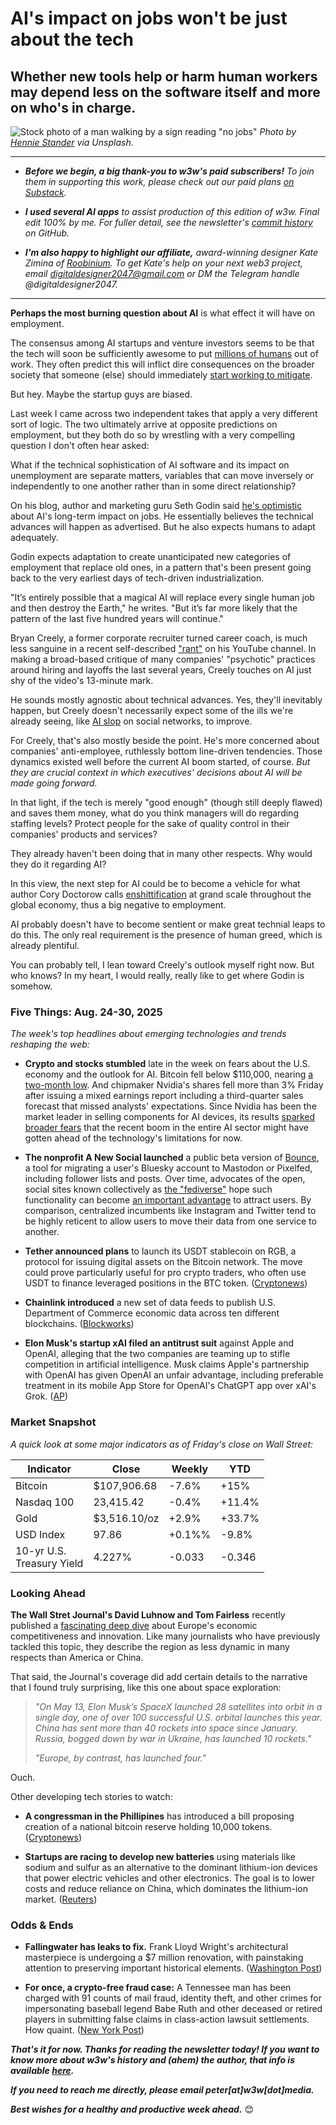 # AI's impact on jobs won't be just about the tech
## Whether new tools help or harm human workers may depend less on the software itself and more on who's in charge.

![Stock photo of a man walking by a sign reading "no jobs"](https://w3w.news/img/hennie-stander-unsplash-3000.jpg)
*Photo by [Hennie Stander](https://unsplash.com/@henniestander) via Unsplash.*

<hr>

- _**Before we begin, a big thank-you to w3w's paid subscribers!** To join them in supporting this work, please check out our paid plans [on Substack](https://w3wnews.substack.com/subscribe)._

- _**I used several AI apps** to assist production of this edition of w3w. Final edit 100% by me. For fuller detail, see the newsletter's [commit history](https://github.com/peteramckay/w3wnewsletter/commits) on GitHub._

- _**I'm also happy to highlight our affiliate,** award-winning designer Kate Zimina of [Roobinium](https://dribbble.com/roobinium). To get Kate's help on your next web3 project, email digitaldesigner2047@gmail.com or DM the Telegram handle @digitaldesigner2047._

<hr>

**Perhaps the most burning question about AI** is what effect it will have on employment.

The consensus among AI startups and venture investors seems to be that the tech will soon be sufficiently awesome to put [millions of humans](https://www.analyticsinsight.net/news/sam-altman-issues-ai-warning-millions-of-jobs-are-at-risk) out of work. They often predict this will inflict dire consequences on the broader society that someone (else) should immediately [start working to mitigate](https://www.axios.com/2025/05/28/ai-jobs-white-collar-unemployment-anthropic).

But hey. Maybe the startup guys are biased.

Last week I came across two independent takes that apply a very different sort of logic. The two ultimately arrive at opposite predictions on employment, but they both do so by wrestling with a very compelling question I don't often hear asked:

What if the technical sophistication of AI software and its impact on unemployment are separate matters, variables that can move inversely or independently to one another rather than in some direct relationship?

On his blog, author and marketing guru Seth Godin said [he's optimistic](https://seths.blog/2025/08/job-churn/) about AI's long-term impact on jobs. He essentially believes the technical advances will happen as advertised. But he also expects humans to adapt adequately.

Godin expects adaptation to create unanticipated new categories of employment that replace old ones, in a pattern that's been present going back to the very earliest days of tech-driven industrialization.

"It’s entirely possible that a magical AI will replace every single human job and then destroy the Earth," he writes. "But it’s far more likely that the pattern of the last five hundred years will continue."

Bryan Creely, a former corporate recruiter turned career coach, is much less sanguine in a recent self-described ["rant"](https://www.youtube.com/watch?v=T1WAq2xoLfE) on his YouTube channel. In making a broad-based critique of many companies' "psychotic" practices around hiring and layoffs the last several years, Creely touches on AI just shy of the video's 13-minute mark.

He sounds mostly agnostic about technical advances. Yes, they'll inevitably happen, but Creely doesn't necessarily expect some of the ills we're already seeing, like [AI slop](https://www.npr.org/2025/08/28/nx-s1-5493485/ai-slop-videos-youtube-tiktok) on social networks, to improve.

For Creely, that's also mostly beside the point. He's more concerned about companies' anti-employee, ruthlessly bottom line-driven tendencies. Those dynamics existed well before the current AI boom started, of course. *But they are crucial context in which executives' decisions about AI will be made going forward.*

In that light, if the tech is merely "good enough" (though still deeply flawed) and saves them money, what do you think managers will do regarding staffing levels? Protect people for the sake of quality control in their companies' products and services?

They already haven't been doing that in many other respects. Why would they do it regarding AI?

In this view, the next step for AI could be to become a vehicle for what author Cory Doctorow calls [enshittification](https://en.wikipedia.org/wiki/Enshittification#cite_note-BlogCoinage2022-6) at grand scale throughout the global economy, thus a big negative to employment.

AI probably doesn't have to become sentient or make great technial leaps to do this. The only real requirement is the presence of human greed, which is already plentiful.

You can probably tell, I lean toward Creely's outlook myself right now. But who knows? In my heart, I would really, really like to get where Godin is somehow.

### Five Things: Aug. 24-30, 2025

*The week's top headlines about emerging technologies and trends reshaping the web:*

- **Crypto and stocks stumbled** late in the week on fears about the U.S. economy and the outlook for AI. Bitcoin fell below $110,000, nearing [a two-month low](https://cointelegraph.com/news/bitcoin-risks-dollar100k-crash-as-us-china-economic-woes-take-hold). And chipmaker Nvidia's shares fell more than 3% Friday after issuing a mixed earnings report including a third-quarter sales forecast that missed analysts' expectations. Since Nvidia has been the market leader in selling components for AI devices, its results [sparked broader fears](https://www.axios.com/2025/08/27/nvidia-earnings-revenue-jensen-huang) that the recent boom in the entire AI sector might have gotten ahead of the technology's limitations for now.

- **The nonprofit A New Social launched** a public beta version of [Bounce](https://bounce.anew.social/?ref=w3wnews.substack.com), a tool for migrating a user's Bluesky account to Mastodon or Pixelfed, including follower lists and posts. Over time, advocates of the open, social sites known collectively as [the "fediverse"](https://en.wikipedia.org/wiki/Fediverse) hope such functionality can become [an important advantage](https://techcrunch.com/2025/08/25/bounce-launches-a-service-for-moving-accounts-between-bluesky-and-mastodon/) to attract users. By comparison, centralized incumbents like Instagram and Twitter tend to be highly reticent to allow users to move their data from one service to another.

- **Tether announced plans** to launch its USDT stablecoin on RGB, a protocol for issuing digital assets on the Bitcoin network. The move could prove particularly useful for pro crypto traders, who often use USDT to finance leveraged positions in the BTC token. ([Cryptonews](https://cryptonews.com/news/tether-stablecoin-usdt-coming-to-bitcoin-blockchain/))

- **Chainlink introduced** a new set of data feeds to publish U.S. Department of Commerce economic data across ten different blockchains. ([Blockworks](https://blockworks.co/news/chainlink-labs-commerce))

- **Elon Musk's startup xAI filed an antitrust suit** against Apple and OpenAI, alleging that the two companies are teaming up to stifle competition in artificial intelligence. Musk claims Apple's partnership with OpenAI has given OpenAI an unfair advantage, including preferable treatment in its mobile App Store for OpenAI's ChatGPT app over xAI's Grok. ([AP](https://apnews.com/article/elon-musk-apple-openai-chatgpt-8cc360bd419894ad8c6bfdd79eb5693f))

### Market Snapshot

*A quick look at some major indicators as of Friday's close on Wall Street:*

<table>

  <thead>
    <tr>
      <th>Indicator</th>
      <th>Close</th>
      <th>Weekly</th>
      <th>YTD</th>
    </tr>
  </thead>

  <tbody>
   <tr>
     <td>Bitcoin</td>
     <td>$107,906.68</td>
     <td>-7.6%</td>
     <td>+15%</td>
   </tr>

   <tr>
     <td>Nasdaq 100</td>
     <td>23,415.42</td>
     <td>-0.4%</td>
     <td>+11.4%</td>
   </tr>

   <tr>
     <td>Gold</td>
     <td>$3,516.10/oz</td>
     <td>+2.9%</td>
     <td>+33.7%</td>
   </tr>

   <tr>
     <td>USD Index</td>
     <td>97.86</td>
     <td>+0.1%%</td>
     <td>-9.8%</td>
   </tr>

   <tr>
     <td>10-yr U.S.<br> Treasury Yield</td>
     <td>4.227%</td>
     <td>-0.033</td>
     <td>-0.346</td>


   </tr>

</tbody>
</table>

### Looking Ahead

**The Wall Stret Journal's David Luhnow and Tom Fairless** recently published a [fascinating deep dive](https://www.wsj.com/world/europe/europe-is-losing-fe179376?st=XeCdCn&reflink=desktopwebshare_permalink) about Europe's economic competitiveness and innovation. Like many journalists who have previously tackled this topic, they describe the region as less dynamic in many respects than America or China.

That said, the Journal's coverage did add certain details to the narrative that I found truly surprising, like this one about space exploration:

>*"On May 13, Elon Musk’s SpaceX launched 28 satellites into orbit in a single day, one of over 100 successful U.S. orbital launches this year. China has sent more than 40 rockets into space since January. Russia, bogged down by war in Ukraine, has launched 10 rockets."*
>
>*"Europe, by contrast, has launched four."*

Ouch.

Other developing tech stories to watch:

- **A congressman in the Phillipines** has introduced a bill proposing creation of a national bitcoin reserve holding 10,000 tokens. ([Cryptonews](https://finance.yahoo.com/news/philippines-proposes-massive-10-000-172644985.html))

- **Startups are racing to develop new batteries** using materials like sodium and sulfur as an alternative to the dominant lithium-ion devices that power electric vehicles and other electronics. The goal is to lower costs and reduce reliance on China, which dominates the lithium-ion market. ([Reuters](https://news.google.com/read/CBMitgFBVV95cUxPT2hWaEFkZDhnQy16YjJpZFFVSklTMXNLVW51VFdDSC05OU9FYURXNUZ6Z2hNc3V2Q2h5elJQODJFemthWFJ2ZV8taV9mWVlQd3RhZFMtTEtmN2JOS0UyV21FMDRBWnl5bnVEOGUxQWJXMjBoOUozWktramt1bTlaeDdGQXZYRV9sMG9WZ3lxSzNlQUhNU0RoQ1lRMC1xNF9vZG9WS0J1RHE0SlRmZnpSN2w5MjVfdw?hl=en-US&gl=US&ceid=US%3Aen))

### Odds & Ends

- **Fallingwater has leaks to fix.** Frank Lloyd Wright's architectural masterpiece is undergoing a $7 million renovation, with painstaking attention to preserving important historical elements. ([Washington Post](https://wapo.st/4mJ4XeM))

- **For once, a crypto-free fraud case:** A Tennessee man has been charged with 91 counts of mail fraud, identity theft, and other crimes for impersonating baseball legend Babe Ruth and other deceased or retired players in submitting false claims in class-action lawsuit settlements. How quaint. ([New York Post](https://nypost.com/2025/08/26/sports/babe-ruth-arrested-for-using-baseball-legends-names-in-fraud-scheme/))

_**That's it for now. Thanks for reading the newsletter today! If you want to know more about w3w's history and (ahem) the author, that info is available [here](https://w3wnews.substack.com/about).**_

_**If you need to reach me directly, please email peter[at]w3w[dot]media.**_

_**Best wishes for a healthy and productive week ahead.**_ 😊
